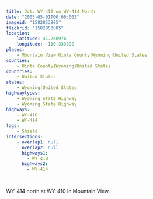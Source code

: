 ```yaml
---
title: Jct. WY-410 on WY-414 North
date: "2005-05-01T00:00:00Z"
imageid: "1582853805"
flickrid: "1582853805"
location:
    latitude: 41.268976
    longitude: -110.333392
places:
    - Mountain View|Uinta County|Wyoming|United States
counties:
    - Uinta County|Wyoming|United States
countries:
    - United States
states:
    - Wyoming|United States
highwaytypes:
    - Wyoming State Highway
    - Wyoming State Highway
highways:
    - WY-410
    - WY-414
tags:
    - Shield
intersections:
    - overlap1: null
      overlap2: null
      highways1:
        - WY-410
      highways2:
        - WY-414

---
```

WY-414 north at WY-410 in Mountain View.